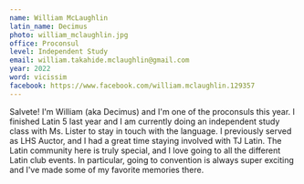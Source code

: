 ```yaml
---
name: William McLaughlin
latin_name: Decimus
photo: william_mclaughlin.jpg
office: Proconsul
level: Independent Study
email: william.takahide.mclaughlin@gmail.com
year: 2022
word: vicissim
facebook: https://www.facebook.com/william.mclaughlin.129357
---
```


Salvete! I'm William (aka Decimus) and I'm one of the proconsuls this year. I finished Latin 5 last year and I am currently doing an independent study class with Ms. Lister to stay in touch with the language. I previously served as LHS Auctor, and I had a great time staying involved with TJ Latin. The Latin community here is truly special, and I love going to all the different Latin club events. In particular, going to convention is always super exciting and I've made some of my favorite memories there.
